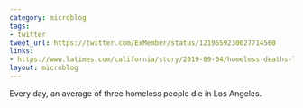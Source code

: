 ```yaml
---
category: microblog
tags:
- twitter
tweet_url: https://twitter.com/ExMember/status/1219659230027714560
links:
- https://www.latimes.com/california/story/2019-09-04/homeless-deaths-los-angeles-coroner-record
layout: microblog
---
```

Every day, an average of three homeless people die in Los Angeles.
